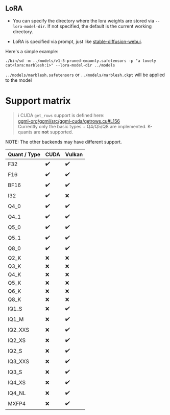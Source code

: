 ## LoRA

- You can specify the directory where the lora weights are stored via `--lora-model-dir`. If not specified, the default is the current working directory.

- LoRA is specified via prompt, just like [stable-diffusion-webui](https://github.com/AUTOMATIC1111/stable-diffusion-webui/wiki/Features#lora).

Here's a simple example:

```
./bin/sd -m ../models/v1-5-pruned-emaonly.safetensors -p "a lovely cat<lora:marblesh:1>" --lora-model-dir ../models
```

`../models/marblesh.safetensors` or `../models/marblesh.ckpt` will be applied to the model

# Support matrix

> ℹ️ CUDA `get_rows` support is defined here:  
> [ggml-org/ggml/src/ggml-cuda/getrows.cu#L156](https://github.com/ggml-org/ggml/blob/7dee1d6a1e7611f238d09be96738388da97c88ed/src/ggml-cuda/getrows.cu#L156)  
> Currently only the basic types + Q4/Q5/Q8 are implemented. K-quants are **not** supported.

NOTE: The other backends may have different support.

| Quant / Type | CUDA | Vulkan |
|--------------|------|--------|
| F32          | ✔️   | ✔️   |
| F16          | ✔️   | ✔️   |
| BF16         | ✔️   | ✔️   |
| I32          | ✔️   | ❌   |
| Q4_0         | ✔️   | ✔️   |
| Q4_1         | ✔️   | ✔️   |
| Q5_0         | ✔️   | ✔️   |
| Q5_1         | ✔️   | ✔️   |
| Q8_0         | ✔️   | ✔️   |
| Q2_K         | ❌   | ❌   |
| Q3_K         | ❌   | ❌   |
| Q4_K         | ❌   | ❌   |
| Q5_K         | ❌   | ❌   |
| Q6_K         | ❌   | ❌   |
| Q8_K         | ❌   | ❌   |
| IQ1_S        | ❌   | ✔️   |
| IQ1_M        | ❌   | ✔️   |
| IQ2_XXS      | ❌   | ✔️   |
| IQ2_XS       | ❌   | ✔️   |
| IQ2_S        | ❌   | ✔️   |
| IQ3_XXS      | ❌   | ✔️   |
| IQ3_S        | ❌   | ✔️   |
| IQ4_XS       | ❌   | ✔️   |
| IQ4_NL       | ❌   | ✔️   |
| MXFP4        | ❌   | ✔️   |
